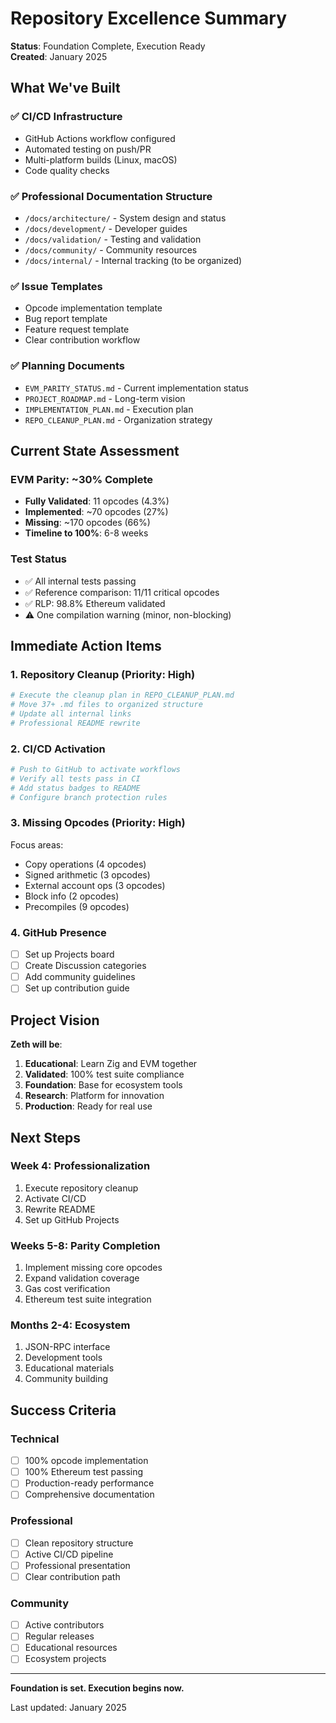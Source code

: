 # Repository Excellence Summary

**Status**: Foundation Complete, Execution Ready  
**Created**: January 2025

## What We've Built

### ✅ CI/CD Infrastructure
- GitHub Actions workflow configured
- Automated testing on push/PR
- Multi-platform builds (Linux, macOS)
- Code quality checks

### ✅ Professional Documentation Structure
- `/docs/architecture/` - System design and status
- `/docs/development/` - Developer guides
- `/docs/validation/` - Testing and validation
- `/docs/community/` - Community resources
- `/docs/internal/` - Internal tracking (to be organized)

### ✅ Issue Templates
- Opcode implementation template
- Bug report template
- Feature request template
- Clear contribution workflow

### ✅ Planning Documents
- `EVM_PARITY_STATUS.md` - Current implementation status
- `PROJECT_ROADMAP.md` - Long-term vision
- `IMPLEMENTATION_PLAN.md` - Execution plan
- `REPO_CLEANUP_PLAN.md` - Organization strategy

## Current State Assessment

### EVM Parity: ~30% Complete
- **Fully Validated**: 11 opcodes (4.3%)
- **Implemented**: ~70 opcodes (27%)
- **Missing**: ~170 opcodes (66%)
- **Timeline to 100%**: 6-8 weeks

### Test Status
- ✅ All internal tests passing
- ✅ Reference comparison: 11/11 critical opcodes
- ✅ RLP: 98.8% Ethereum validated
- ⚠️ One compilation warning (minor, non-blocking)

## Immediate Action Items

### 1. Repository Cleanup (Priority: High)
```bash
# Execute the cleanup plan in REPO_CLEANUP_PLAN.md
# Move 37+ .md files to organized structure
# Update all internal links
# Professional README rewrite
```

### 2. CI/CD Activation
```bash
# Push to GitHub to activate workflows
# Verify all tests pass in CI
# Add status badges to README
# Configure branch protection rules
```

### 3. Missing Opcodes (Priority: High)
Focus areas:
- Copy operations (4 opcodes)
- Signed arithmetic (3 opcodes)
- External account ops (3 opcodes)
- Block info (2 opcodes)
- Precompiles (9 opcodes)

### 4. GitHub Presence
- [ ] Set up Projects board
- [ ] Create Discussion categories
- [ ] Add community guidelines
- [ ] Set up contribution guide

## Project Vision

**Zeth will be**:
1. **Educational**: Learn Zig and EVM together
2. **Validated**: 100% test suite compliance
3. **Foundation**: Base for ecosystem tools
4. **Research**: Platform for innovation
5. **Production**: Ready for real use

## Next Steps

### Week 4: Professionalization
1. Execute repository cleanup
2. Activate CI/CD
3. Rewrite README
4. Set up GitHub Projects

### Weeks 5-8: Parity Completion
1. Implement missing core opcodes
2. Expand validation coverage
3. Gas cost verification
4. Ethereum test suite integration

### Months 2-4: Ecosystem
1. JSON-RPC interface
2. Development tools
3. Educational materials
4. Community building

## Success Criteria

### Technical
- [ ] 100% opcode implementation
- [ ] 100% Ethereum test passing
- [ ] Production-ready performance
- [ ] Comprehensive documentation

### Professional
- [ ] Clean repository structure
- [ ] Active CI/CD pipeline
- [ ] Professional presentation
- [ ] Clear contribution path

### Community
- [ ] Active contributors
- [ ] Regular releases
- [ ] Educational resources
- [ ] Ecosystem projects

---

**Foundation is set. Execution begins now.**

Last updated: January 2025

